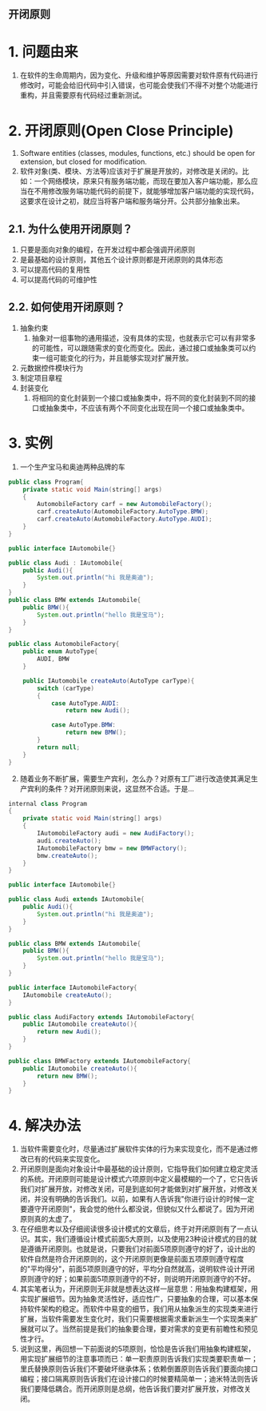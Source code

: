 开闭原则
---

# 1. 问题由来
1. 在软件的生命周期内，因为变化、升级和维护等原因需要对软件原有代码进行修改时，可能会给旧代码中引入错误，也可能会使我们不得不对整个功能进行重构，并且需要原有代码经过重新测试。

# 2. 开闭原则(Open Close Principle)
1. Software entities (classes, modules, functions, etc.) should be open for extension, but closed for modification.
2. 软件对象(类、模块、方法等)应该对于扩展是开放的，对修改是关闭的。比如：一个网络模块，原来只有服务端功能，而现在要加入客户端功能，那么应当在不用修改服务端功能代码的前提下，就能够增加客户端功能的实现代码，这要求在设计之初，就应当将客户端和服务端分开。公共部分抽象出来。

## 2.1. 为什么使用开闭原则？
1. 只要是面向对象的编程，在开发过程中都会强调开闭原则
2. 是最基础的设计原则，其他五个设计原则都是开闭原则的具体形态
3. 可以提高代码的复用性
4. 可以提高代码的可维护性

## 2.2. 如何使用开闭原则？
1. 抽象约束
   1. 抽象对一组事物的通用描述，没有具体的实现，也就表示它可以有非常多的可能性，可以跟随需求的变化而变化。因此，通过接口或抽象类可以约束一组可能变化的行为，并且能够实现对扩展开放。 
2. 元数据控件模块行为　　　　
3. 制定项目章程
4. 封装变化
   1. 将相同的变化封装到一个接口或抽象类中，将不同的变化封装到不同的接口或抽象类中，不应该有两个不同变化出现在同一个接口或抽象类中。

# 3. 实例
1. 一个生产宝马和奥迪两种品牌的车
```java
public class Program{
    private static void Main(string[] args)
    {
        AutomobileFactory carf = new AutomobileFactory();
        carf.createAuto(AutomobileFactory.AutoType.BMW);
        carf.createAuto(AutomobileFactory.AutoType.AUDI);
    }
}

public interface IAutomobile{}

public class Audi : IAutomobile{
    public Audi(){
        System.out.println("hi 我是奥迪");
    }
}
public class BMW extends IAutomobile{
    public BMW(){
        System.out.println("hello 我是宝马");
    }
}

public class AutomobileFactory{
    public enum AutoType{
        AUDI, BMW
    }

    public IAutomobile createAuto(AutoType carType){
        switch (carType)
        {
            case AutoType.AUDI:
                return new Audi();

            case AutoType.BMW:
                return new BMW();
        }
        return null;
    }
}
```

2. 随着业务不断扩展，需要生产宾利，怎么办？对原有工厂进行改造使其满足生产宾利的条件？对开闭原则来说，这显然不合适。于是...

```java
internal class Program
{
    private static void Main(string[] args)
    {
        IAutomobileFactory audi = new AudiFactory();
        audi.createAuto();
        IAutomobileFactory bmw = new BMWFactory();
        bmw.createAuto();
    }
}

public interface IAutomobile{}

public class Audi extends IAutomobile{
    public Audi(){
        System.out.println("hi 我是奥迪");
    }
}

public class BMW extends IAutomobile{
    public BMW(){
        System.out.println("hello 我是宝马");
    }
}

public interface IAutomobileFactory{
    IAutomobile createAuto();
}

public class AudiFactory extends IAutomobileFactory{
    public IAutomobile createAuto(){
        return new Audi();
    }
}

public class BMWFactory extends IAutomobileFactory{
    public IAutomobile createAuto(){
        return new BMW();
    }
}
```

# 4. 解决办法
1. 当软件需要变化时，尽量通过扩展软件实体的行为来实现变化，而不是通过修改已有的代码来实现变化。
2. 开闭原则是面向对象设计中最基础的设计原则，它指导我们如何建立稳定灵活的系统。开闭原则可能是设计模式六项原则中定义最模糊的一个了，它只告诉我们对扩展开放，对修改关闭，可是到底如何才能做到对扩展开放，对修改关闭，并没有明确的告诉我们。以前，如果有人告诉我"你进行设计的时候一定要遵守开闭原则"，我会觉的他什么都没说，但貌似又什么都说了。因为开闭原则真的太虚了。
3. 在仔细思考以及仔细阅读很多设计模式的文章后，终于对开闭原则有了一点认识。其实，我们遵循设计模式前面5大原则，以及使用23种设计模式的目的就是遵循开闭原则。也就是说，只要我们对前面5项原则遵守的好了，设计出的软件自然是符合开闭原则的，这个开闭原则更像是前面五项原则遵守程度的"平均得分"，前面5项原则遵守的好，平均分自然就高，说明软件设计开闭原则遵守的好；如果前面5项原则遵守的不好，则说明开闭原则遵守的不好。
4. 其实笔者认为，开闭原则无非就是想表达这样一层意思：用抽象构建框架，用实现扩展细节。因为抽象灵活性好，适应性广，只要抽象的合理，可以基本保持软件架构的稳定。而软件中易变的细节，我们用从抽象派生的实现类来进行扩展，当软件需要发生变化时，我们只需要根据需求重新派生一个实现类来扩展就可以了。当然前提是我们的抽象要合理，要对需求的变更有前瞻性和预见性才行。
5. 说到这里，再回想一下前面说的5项原则，恰恰是告诉我们用抽象构建框架，用实现扩展细节的注意事项而已：单一职责原则告诉我们实现类要职责单一；里氏替换原则告诉我们不要破坏继承体系；依赖倒置原则告诉我们要面向接口编程；接口隔离原则告诉我们在设计接口的时候要精简单一；迪米特法则告诉我们要降低耦合。而开闭原则是总纲，他告诉我们要对扩展开放，对修改关闭。 